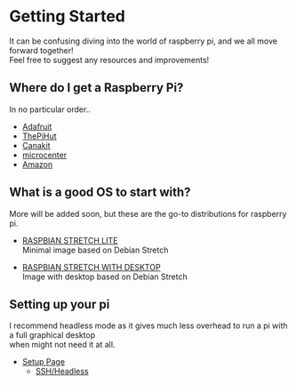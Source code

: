 # Getting Started  

It can be confusing diving into the world of raspberry pi,
and we all move forward together!  
Feel free to suggest any resources and improvements!  


## Where do I get a Raspberry Pi?  
In no particular order..  

- [Adafruit](https://www.adafruit.com/raspberrypi)  
- [ThePiHut](https://thepihut.com/)  
- [Canakit](https://www.canakit.com/)  
- [microcenter](http://www.microcenter.com/brand/4294866729/raspberry-pi)  
- [Amazon](https://www.amazon.com/Raspberry-Pi/pages/5811495011)  




## What is a good OS to start with?
More will be added soon, but these are the go-to distributions for raspberry pi.

- [RASPBIAN STRETCH LITE](https://www.raspberrypi.org/downloads/raspbian/)  
   Minimal image based on Debian Stretch

- [RASPBIAN STRETCH WITH DESKTOP](https://www.raspberrypi.org/downloads/raspbian/)  
   Image with desktop based on Debian Stretch

 


##  Setting up your pi    
I recommend headless mode as it gives much less overhead to run a pi with a full graphical desktop  
  when might not need it at all.  
  
- [Setup Page](https://github.com/sleepdefic1t/ark-IoT/blob/master/Setup/SETUP.md) 
  -  [SSH/Headless](https://github.com/sleepdefic1t/ark-IoT/blob/master/Setup/HowToOTGFast.md)



# 
